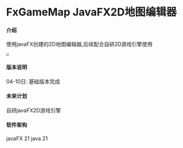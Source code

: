 # FxGameMap JavaFX2D地图编辑器

#### 介绍

使用javaFX创建的2D地图编辑器,后续配合自研2D游戏引擎使用

<img src="https://www.kungreat.cn/images/images_md/fxMap.png" style="zoom:50%;" />

#### 版本说明

04-10日: 基础版本完成

#### 未来计划

自研javaFX2D游戏引擎

#### 软件架构

javaFX 21 java 21


